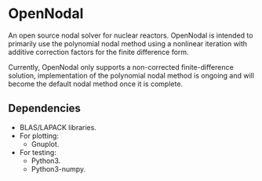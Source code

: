 # OpenNodal
An open source nodal solver for nuclear reactors.
OpenNodal is intended to primarily use the polynomial nodal method using a nonlinear iteration with additive correction factors for the finite difference form.

Currently, OpenNodal only supports a non-corrected finite-difference solution, implementation of the polynomial nodal method is ongoing and will become the default nodal method once it is complete.

## Dependencies

- BLAS/LAPACK libraries.
- For plotting:
    - Gnuplot.
- For testing:
    - Python3.
    - Python3-numpy.
